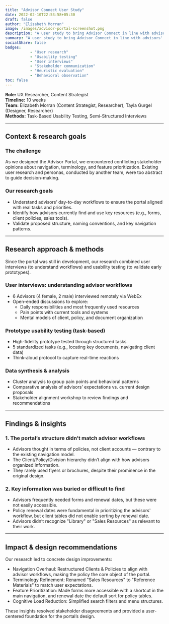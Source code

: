 ```yaml
---
title: "Advisor Connect User Study"
date: 2022-02-10T22:53:58+05:30
draft: false
author: "Elizabeth Morran"
image: /images/advisor-portal-screenshot.png
description: "A user study to bring Advisor Connect in line with advisors' daily needs."
summary: "A user study to bring Advisor Connect in line with advisors' daily needs."            
socialShare: false
badges:
           - "User research"
           - "Usability testing"
           - "User interviews"   
           - "Stakeholder communication"
           - "Heuristic evaluation"
           - "Behavioral observation"
toc: false
--- 
```


**Role:** UX Researcher, Content Strategist  
**Timeline:** 10 weeks  
**Team:** Elizabeth Morran (Content Strategist, Researcher), Tayla Gurgel (Designer, Researcher)  
**Methods:** Task-Based Usability Testing, Semi-Structured Interviews

---

## Context & research goals
### The challenge
As we designed the Advisor Portal, we encountered conflicting stakeholder opinions about navigation, terminology, and feature prioritization. Existing user research and personas, conducted by another team, were too abstract to guide decision-making.

### Our research goals
- Understand advisors’ day-to-day workflows to ensure the portal aligned with real tasks and priorities.  
- Identify how advisors currently find and use key resources (e.g., forms, client policies, sales tools).  
- Validate proposed structure, naming conventions, and key navigation patterns.  

---

## Research approach & methods
Since the portal was still in development, our research combined user interviews (to understand workflows) and usability testing (to validate early prototypes).  

### User interviews: understanding advisor workflows
- 6 Advisors (4 female, 2 male) interviewed remotely via WebEx  
- Open-ended discussions to explore:  
  - Daily responsibilities and most frequently used resources  
  - Pain points with current tools and systems  
  - Mental models of client, policy, and document organization  

### Prototype usability testing (task-based)
- High-fidelity prototype tested through structured tasks  
- 5 standardized tasks (e.g., locating key documents, navigating client data)  
- Think-aloud protocol to capture real-time reactions  

### Data synthesis & analysis
- Cluster analysis to group pain points and behavioral patterns  
- Comparative analysis of advisors’ expectations vs. current design proposals  
- Stakeholder alignment workshop to review findings and recommendations  

---

## Findings & insights
### 1. The portal’s structure didn’t match advisor workflows
- Advisors thought in terms of policies, not client accounts — contrary to the existing navigation model.  
- The Client/Policy/Division hierarchy didn’t align with how advisors organized information.
- They rarely used flyers or brochures, despite their prominence in the original design.  

### 2. Key information was buried or difficult to find
- Advisors frequently needed forms and renewal dates, but these were not easily accessible.  
- Policy renewal dates were fundamental in prioritizing the advisors' workflow, but client tables did not enable sorting by renewal date.
- Advisors didn’t recognize "Library" or "Sales Resources" as relevant to their work.  

---

## Impact & design recommendations
Our research led to concrete design improvements:  

* Navigation Overhaul: Restructured Clients & Policies to align with advisor workflows, making the policy the core object of the portal.  
* Terminology Refinement: Renamed "Sales Resources" to "Reference Materials" to match user expectations.  
* Feature Prioritization: Made forms more accessible with a shortcut in the main navigation, and renewal date the default sort for policy tables.  
* Cognitive Load Reduction: Simplified search filters and menu structures.  

These insights resolved stakeholder disagreements and provided a user-centered foundation for the portal’s design.  
